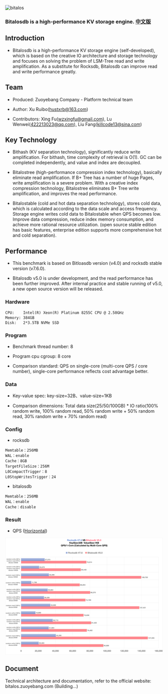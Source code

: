 ![bitalos](./docs/bitalos.png)

### Bitalosdb is a high-performance KV storage engine. [中文版](./README_CN.md)

## Introduction

- Bitalosdb is a high-performance KV storage engine (self-developed), which is based on the creative IO architecture and storage technology and focuses on solving the problem of LSM-Tree read and write amplification. As a substitute for Rocksdb, Bitalosdb can improve read and write performance greatly.

## Team

- Produced: Zuoyebang Company - Platform technical team

- Author: Xu Ruibo(hustxrb@163.com)

- Contributors: Xing Fu(wzxingfu@gmail.com), Lu Wenwei(422213023@qq.com), Liu Fang(killcode13@sina.com)

## Key Technology

- Bithash (KV separation technology), significantly reduce write amplification. For bithash, time complexity of retrieval is O(1). GC can be completed independently, and value and index are decoupled.

- Bitalostree (high-performance compression index technology), basically eliminate read amplification. If B+ Tree has a number of huge Pages, write amplification is a severe problem. With a creative index compression technology, Bitalostree eliminates B+ Tree write amplification, and improves the read performance.

- Bitalostable (cold and hot data separation technology), stores cold data, which is calculated according to the data scale and access frequency. Storage engine writes cold data to Bitalostable when QPS becomes low. Improve data compression, reduce index memory consumption, and achieve more rational resource utilization. (open source stable edition has basic features, enterprise edition supports more comprehensive hot and cold separation).

## Performance

- This benchmark is based on Bitloasdb version (v4.0) and rocksdb stable version (v7.6.0).

- Bitalosdb v5.0 is under development, and the read performance has been further improved. After internal practice and stable running of v5.0, a new open source version will be released.

### Hardware

```
CPU:    Intel(R) Xeon(R) Platinum 8255C CPU @ 2.50GHz
Memory: 384GB
Disk:   2*3.5TB NVMe SSD
```

### Program

- Benchmark thread number: 8

- Program cpu cgroup: 8 core

- Comparison standard: QPS on single-core (multi-core QPS / core number), single-core performance reflects cost advantage better.

### Data

- Key-value spec: key-size=32B、value-size=1KB

- Comparison dimensions: Total data size(25/50/100GB) * IO ratio(100% random write, 100% random read, 50% random write + 50% random read, 30% random write + 70% random read)

### Config

- rocksdb

```
Memtable：256MB
WAL：enable
Cache：8GB
TargetFileSize：256M
L0CompactTrigger：8
L0StopWritesTrigger：24
```

- bitalosdb

```
Memtable：256MB
WAL：enable
Cache：disable
```

### Result

- QPS ([Horizontal](./docs/benchmark-qps.png))

![benchmark](./docs/benchmark-qps-vertical.png)

## Document

Technical architecture and documentation, refer to the official website: bitalos.zuoyebang.com (Building...)